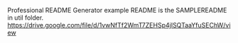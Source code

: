 Professional README Generator example README is the SAMPLEREADME in util folder.
https://drive.google.com/file/d/1vwNfTf2WmT7ZEHSp4jISQTaaYfuSEChW/view